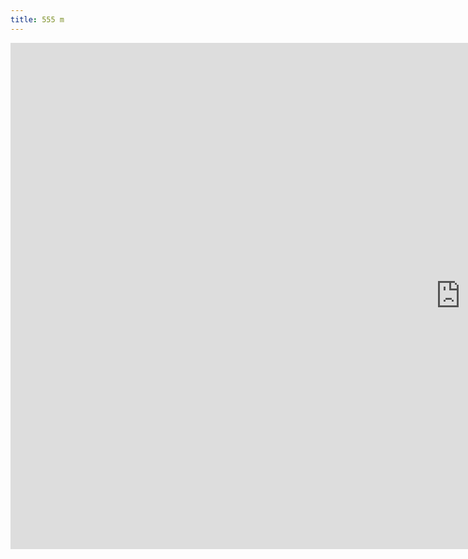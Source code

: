 ```yaml
---
title: 555 m
---
```

<iframe src="https://player.vimeo.com/video/429339402?autoplay=1" width="1440" height="810" frameborder="0" allow="autoplay; fullscreen" allowfullscreen></iframe>